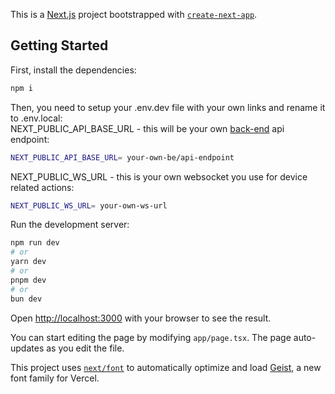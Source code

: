 This is a [Next.js](https://nextjs.org) project bootstrapped with [`create-next-app`](https://nextjs.org/docs/app/api-reference/cli/create-next-app).

## Getting Started

First, install the dependencies:

```bash
npm i
```

Then, you need to setup your .env.dev file with your own links and rename it to .env.local:\
NEXT_PUBLIC_API_BASE_URL - this will be your own [back-end](https://github.com/sebyone/daasiot-examples-dccs/blob/main/web-console/be/README.md) api endpoint:
```bash
NEXT_PUBLIC_API_BASE_URL= your-own-be/api-endpoint
```

NEXT_PUBLIC_WS_URL - this is your own websocket you use for device related actions:
```bash
NEXT_PUBLIC_WS_URL= your-own-ws-url
```

Run the development server:

```bash
npm run dev
# or
yarn dev
# or
pnpm dev
# or
bun dev
```

Open [http://localhost:3000](http://localhost:3000) with your browser to see the result.

You can start editing the page by modifying `app/page.tsx`. The page auto-updates as you edit the file.

This project uses [`next/font`](https://nextjs.org/docs/app/building-your-application/optimizing/fonts) to automatically optimize and load [Geist](https://vercel.com/font), a new font family for Vercel.

